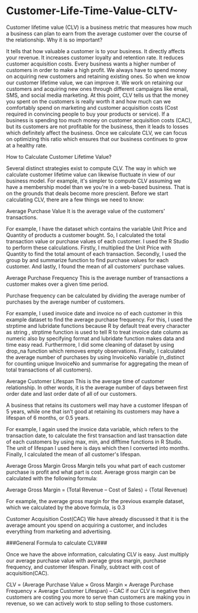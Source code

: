 # Customer-Life-Time-Value-CLTV-
Customer lifetime value (CLV) is a business metric that measures how much a business can plan to earn from the average customer over the course of the relationship.
Why it is so important?

It tells that how valuable a customer is to your business. It directly affects your revenue. It increases customer loyalty and retention rate. It reduces customer acquisition costs. Every business wants a higher number of customers in order to make a high profit. We always have to spend money on acquiring new customers and retaining existing ones. So when we know our customer lifetime value, we can improve it. We work on retaining our customers and acquiring new ones through different campaigns like email, SMS, and social media marketing. At this point, CLV tells us that the money you spent on the customers is really worth it and how much can we comfortably spend on marketing and customer acquisition costs (Cost required in convincing people to buy your products or service). If a business is spending too much money on customer acquisition costs (CAC), but its customers are not profitable for the business, then it leads to losses which definitely affect the business. Once we calculate CLV, we can focus on optimizing this ratio which ensures that our business continues to grow at a healthy rate.

How to Calculate Customer Lifetime Value?

Several distinct strategies exist to compute CLV. The way in which we calculate customer lifetime value can likewise fluctuate in view of our business model. For example, it's simpler to compute CLV assuming we have a membership model than we you're in a web-based business. That is on the grounds that deals become more prescient. Before we start calculating CLV, there are a few things we need to know:

Average Purchase Value
It is the average value of the customers' transactions.

For example, I have the dataset which contains the variable Unit Price and Quantity of products a customer bought. So, I calculated the total transaction value or purchase values of each customer. I used the R Studio to perform these calculations. Firstly, I multiplied the Unit Price with Quantity to find the total amount of each transaction. Secondly, I used the group by and summarize function to find purchase values for each customer. And lastly, I found the mean of all customers' purchase values.

Average Purchase Frequency
This is the average number of transactions a customer makes over a given time period.

Purchase frequency can be calculated by dividing the average number of purchases by the average number of customers.

For example, I used invoice date and invoice no of each customer in this example dataset to find the average purchase frequency. For this, I used the strptime and lubridate functions because R by default treat every character as string , strptime function is used to tell R to treat invoice date column as numeric also by specifying format and lubridate function makes data and time easy read. Furthermore, I did some cleaning of dataset by using drop_na function which removes empty observations. Finally, I calculated the average number of purchases by using InvoiceNo variable (n_distinct for counting unique InvoiceNo and summarise for aggregating the mean of total transactions of all customers).

Average Customer Lifespan
This is the average time of customer relationship. In other words, it is the average number of days between first order date and last order date of all of our customers.

A business that retains its customers well may have a customer lifespan of 5 years, while one that isn’t good at retaining its customers may have a lifespan of 6 months, or 0.5 years.

For example, I again used the invoice data variable, which refers to the transaction date, to calculate the first transaction and last transaction date of each customers by using max, min, and difftime functions in R Studio. The unit of lifespan I used here is days which then I converted into months. Finally, I calculated the mean of all customer's lifespan.

Average Gross Margin
Gross Margin tells you what part of each customer purchase is profit and what part is cost. Average gross margin can be calculated with the following formula:

Average Gross Margin = (Total Revenue – Cost of Sales) ÷ (Total Revenue)

For example, the average gross margin for the previous example dataset, which we calculated by the above formula, is 0.3

Customer Acquisition Cost(CAC)
We have already discussed it that it is the average amount you spend on acquiring a customer, and includes everything from marketing and advertising.

###General Formula to calculate CLV###

Once we have the above information, calculating CLV is easy. Just multiply our average purchase value with average gross margin, purchase frequency, and customer lifespan. Finally, subtract with cost of acquisition(CAC).

CLV = (Average Purchase Value × Gross Margin × Average Purchase Frequency × Average Customer Lifespan) – CAC 
if our CLV is negative then customers are costing you more to serve than customers are making you in revenue, so we can actively work to stop selling to those customers.
